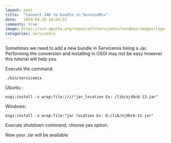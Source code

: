 ```yaml
---
layout: post
title:  "Convert JAR to bundle in ServiceMix"
date:   2019-04-20 18:04:52
comments: true
image: https://svn.apache.org/repos/asf/servicemix/sandbox/images/logo-smx-tm-feather.png
categories: servicemix
---
```

Sometimes we need to add a new bundle in Servicemix being a Jar.
Performing the conversion and installing in OSGI may not be easy however this tutorial will help you.

Execute the command:

```
./bin/servicemix
```

Ubuntu :

```
osgi:install -s wrap:file:////"jar_location Ex: /lib/ojdbc6-13.jar"
```

Windows:

```
osgi:install -s wrap:file:"jar location Ex: D:/lib/ojdbc6-13.jar"
```

Execute shutdown command, choose yes option.

Now your Jar will be avaliable
